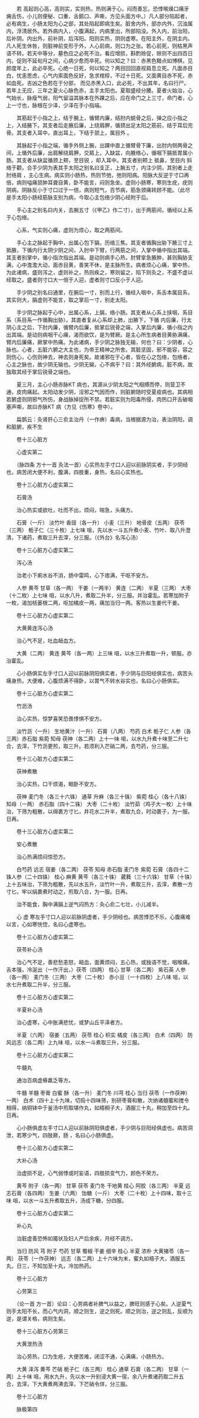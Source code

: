 <!-- { "loadSidebar": true } -->
　　若 高起则心高，高则实，实则热，热则满于心，闷而善忘，恐悸喉燥口痛牙痈舌伤，小儿则便秘、口重、舌鹅口、声嘶，方见头面方中。）凡人部分陷起者，必有病生，小肠太阳为心之部，其处陷起即病生矣。脏舍内外，部亦内外，沉浊属内，浮清居外。若外病内入，小腹满起，内病里出，所部陷没。外入内，前治阳，后补阴。内出外，前补阴，后泻阳。阳则实热，阴则虚寒。在阳主外，在阴主内。凡人死生休咎，则脏神前变形于外，人心前病，则口为之张。若心前死，则枯黑声语不转。若天中等分，墓色应之必死不治。看应增损，斟酌赊促，赊则不出四百日内，促则不延旬月之间，心病少愈而卒死。何以知之？曰：赤黑色黯点如博棋，见颜度年上，此必卒死。心绝一日死，何以知之？两目回回直视肩息立死。凡面赤目白，忧恚思虑，心气内索面色反好，急求棺椁，不过十日死。又面黄目赤不死，赤如血死。吉凶之色若在于分部， 而见赤黑入口，此必死，不出其年，名曰行尸。若年上无应，三年之夏火心脉色赤，主手太阳也。夏取盛经分腠。夏者火始治，心气始长，脉瘦气弱，阳气留溢其脉本在外踝之后，应在命门之上三寸，命门者，心上一寸也，脉根在少泽，少泽在手小指端。

　　其筋起于小指之上，结于腕上，循臂内廉，结肘内蜕骨之后，弹之应小指之上，入结腋下。其支者后走腋后廉，上绕肩胛，循颈出足太阳之筋前，结于耳后完骨。其支者入耳中，直出耳上，下结于颔上，属目外 。

　　其脉起于小指之端，循手外侧上腕，出踝中直上循臂骨下廉，出肘内侧两骨之间，上循外后廉，出肩解绕肩胛，交肩上，入缺盆，向腋络心，循咽下膈抵胃属小肠。其支者从缺盆循颈上颊，至目锐 ，却入耳中。其支者别颊上 抵鼻，至目内 斜络于颧，合手少阴为表其手太阳之别名曰支正，上腕五寸，内注少阴，其别者上走肘络肩 ，主心生病。病实则小肠热，热则节弛，弛则阳病。阳脉大反逆于寸口再倍，病则嗌痛颔肿耳聋目黄，卧不能言，闷则急坐。虚则小肠寒，寒则生疣，疣则阴病。阴脉反小于寸口过于一倍，病则短气，百节病，筋急颈痛转顾不能。（此尽是手太阳小肠经筋脉支别为病，今取心主包络少阴心经附于后。

　　手心主之别名曰内关，去腕五寸（《甲乙》作二寸），出于两筋间，循经以上系于心包络。

　　心系，气实则心痛，虚则为烦心，取之两筋间。

　　手心主之脉起于胸中，出属心包下膈，历络三焦。其支者循胸出胁下腋三寸上抵腋，下循内行太阴少阴之间，入肘中下臂，行两筋之间，入掌中循中指出其端。其支者别掌中，循小指次指出其端。是动则病手心热，肘臂挛急腋肿，甚则胸胁支满，心中澹澹大动，面赤目黄，善笑不休，是主脉所生。病者烦心心痛，掌中热，为此诸病，盛则泻之，虚则补之，热则疾之，寒则留之，陷下则灸之，不盛不虚以经取之。盛者则寸口大一倍于人迎，虚者则寸口反小于人迎。

　　手少阴之别名曰通里，在腕后一寸，别而上行，循经入咽中，系舌本属目系，其实则大，膈虚则不能言，取之掌后一寸，别走太阳。

　　手少阴之脉起于心中，出属心系，上膈，络小肠。其支者从心系上挟咽，系目系（系目系一作循胸出胁）。其直者复从心系却上肺，出腋下，下循 内后廉，行太阴心主之后，下肘内廉，循臂内后廉，抵掌后锐骨之端，入掌后内廉，循小指之内出其端。是动则病咽干心痛，渴而欲饮，是为臂厥。是主心所生病者目黄胁满痛， 臂内后廉痛，厥掌中热痛。为此诸病，手少阴之脉独无输，何也？曰：少阴者，心脉也。心者，五脏六腑之大主也，为帝王精神之所舍。其脏坚固，邪不能容，容之则伤心，心伤则神去，神去则身死矣。故诸邪在于心者，皆在心之包络，包络者，心主之脉也，故少阴无输也。少阴无输，心不病乎？曰：其外经腑病，脏不病，故独取其经于掌后锐骨之端也。

　　夏三月，主心小肠赤脉KT 病也，其源从少阴太阳之气相搏而停，则营卫不通，皮肉痛起。太阳动发少阴，淫邪之气因而作，则脏腑随时受夏疫病也。其病相若腑虚则阴邪气所伤，身战脉掉捉所不禁。若脏实则为阳毒所侵，肉热口开舌破咽塞声嘶，故曰赤脉KT 病（方见《伤寒》卷中）。

　　扁鹊云：灸肾肝心三俞主治丹（一作痹）毒病，当根据源为治，表治阴阳，调和脏腑，疾不生

　　卷十三心脏方

　　心虚实第二

　　（脉四条 方十一首 灸法一首）心实热左手寸口人迎以前脉阴实者，手少阴经也，病苦闭大便不利，腹满，四肢重，身热，名曰心实热也。

　　卷十三心脏方心虚实第二

　　石膏汤

　　治心热实或欲吐，吐而不出，烦闷，喘急，头痛方。

　　石膏（一斤） 淡竹叶 香豉（各一升） 小麦（三升） 地骨皮（五两） 茯苓（三两） 栀子仁（三十枚）上七味 咀，先以水一斗五升煮小麦、竹叶、取八升澄清，下诸药，煮取三升去滓，分三服。（《外台》名泻心汤）

　　卷十三心脏方心虚实第二

　　泻心汤

　　治老小下痢水谷不消，肠中雷鸣，心下痞满，干呕不安方。

　　人参 黄芩 甘草（各一两） 干姜（一两半） 黄连（二两） 半夏（三两） 大枣（十二枚）上七味 咀，以水八升，煮取二升半，分三服。并治霍乱。若寒加附子一枚，渴加栝蒌根二两，呕加橘皮一两，痛加当归一两。客热以生姜代干姜。

　　卷十三心脏方心虚实第二

　　大黄黄连泻心汤

　　治心气不足，吐血衄血方。

　　大黄（二两） 黄连 黄芩（各一两）上三味 咀，以水三升煮取一升，顿服。亦治霍乱。

　　心小肠俱实左手寸口人迎以前脉阴阳俱实者，手少阴与巨阳经俱实也，病苦头痛身热，大便难，心腹烦满不得卧，以胃气不转水谷实也，名曰心小肠俱实。

　　卷十三心脏方心虚实第二

　　竹沥汤

　　治心实热，惊梦喜笑恐畏悸惧不安方。

　　淡竹沥（一升） 生地黄汁（一升） 石膏（八两） 芍药 白术 栀子仁 人参（各三两）赤石脂 紫菀 知母 茯神（各二两）上十一味 咀，以水九升煮十味至二升七合，去滓，下竹沥更煎，取三升。若须利入芒硝二两，去芍药，分三服。

　　卷十三心脏方心虚实第二

　　茯神煮散

　　治心实热，口干烦渴，眠卧不安方。

　　茯神 麦门冬（各三十六铢） 通草 升麻（各三十铢） 紫菀 桂心（各十八铢） 知母（一两） 赤石脂（四十二铢） 大枣（二十枚） 淡竹茹（鸡子大一枚）上十味治，下筛为粗散，以绵裹方寸匕，井花水二升半，煮取九合，时动裹子，为一服。日再。

　　卷十三心脏方心虚实第二

　　安心煮散

　　治心热满烦闷惊恐方。

　　白芍药 远志 宿姜（各二两） 茯苓 知母 赤石脂 麦门冬 紫菀 石膏（各四十二铢人参（二十四铢） 桂心 麻黄 黄芩（各三十铢） 葳蕤（三十六铢） 甘草（十铢）上十五味治，下筛为粗散，先以水五升，淡竹叶一升，煮取三升，去滓，煮散一方寸匕，牢以绢裹煮时动之，煎取八合，为一服。日再。

　　治不能食，胸中满膈上逆气闷热方：灸心俞二七壮，小儿减半。

　　心 虚 寒左手寸口人迎以前脉阴虚者，手少阴经也。病苦悸恐不乐，心腹痛难以言，心如寒恍惚，名曰心虚寒也。

　　卷十三心脏方心虚实第二

　　茯苓补心汤

　　治心气不足，善悲愁恚怒，衄血，面黄烦闷，五心热，或独语不觉，咽喉痛，舌本强，冷涎出（一作汗出，）茯苓（四两） 桂心 甘草（各二两） 紫石英 人参（各一两） 麦门冬（三两） 大枣（二十枚） 赤小豆（一十四枚）上八味 咀，以水七升煮取二升半，分三服。

　　卷十三心脏方心虚实第二

　　半夏补心汤

　　治心虚寒，心中胀满悲忧，或梦山丘平泽者方。

　　半夏（六两） 宿姜（五两） 茯苓 桂心 枳实 橘皮（各三两） 白术（四两） 防风远志（各二两）上九味 咀，以水一斗煮取三升，分三服。

　　卷十三心脏方心虚实第二

　　牛髓丸

　　通治百病虚瘠羸乏等方。

　　牛髓 羊髓 枣膏 白蜜 酥（各一升） 麦门冬 川芎 桂心 当归 茯苓（一作茯神）一两） 白术（四十上十九味，切捣十四味筛，别研枣膏和散，次纳诸髓蜜和搅令相得，纳铜钵中于釜汤中煎取堪作丸，如梧桐子大，酒服三十丸，稍加至四十丸。日再。

　　心小肠俱虚左手寸口人迎以前脉阴阳俱虚者，手少阴与巨阳经俱虚也。病苦洞泄，若寒少气，四肢厥，肠 ，名曰心小肠俱虚。

　　卷十三心脏方心虚实第二

　　大补心汤

　　治虚损不足，心气弱悸或时妄语，四肢损变气力，颜色不荣方。

　　黄芩 附子（各一两） 甘草 茯苓 麦门冬 干地黄 桂心 阿胶（各三两） 半夏 远志石膏（各四两） 生姜（六两） 饴糖（一斤） 大枣（二十枚）上十四味，取十三味 咀，以水一斗五升煮取五升，汤成下糖，分四服。

　　卷十三心脏方心虚实第二

　　补心丸

　　治脏虚善恐怖如魇状及妇人产后余疾，月经不调方。

　　当归 防风 芎 附子 芍药 甘草 蜀椒 干姜 细辛 桂心 半夏 浓朴 大黄猪苓（各一两） 茯苓（一作茯神） 远志（各二两）上十六味为末，蜜丸如梧子大，酒服五丸，日三，不知加至十丸，冷加热药。

　　卷十三心脏方

　　心劳第三

　　（论一首 方一首）论曰：心劳病者补脾气以益之，脾旺则感于心矣。人逆夏气则手太阳不长，而心气内洞，顺之则生，逆之则死。顺之则治，逆之则乱，反顺为逆，是谓关格，病则生矣。

　　卷十三心脏方心劳第三

　　大黄泄热汤

　　治心劳热，口为生疮，大便苦难，闭涩不通，心满痛，小肠热方。

　　大黄 泽泻 黄芩 芒硝 栀子仁（各三两） 桂心 通草 石膏（各二两） 甘草（一两）上十味 咀，用水九升，先以水一升别浸大黄一宿，余八升煮诸药取二升五合，去滓，下大黄煮两沸去滓，下芒硝令烊，分三服。

　　卷十三心脏方

　　脉极第四

